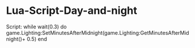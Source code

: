 # Lua-Script-Day-and-night
Script: while wait(0.3) do 
 game.Lighting:SetMinutesAfterMidnight(game.Lighting:GetMinutesAfterMidnight()+ 0.5)
end
